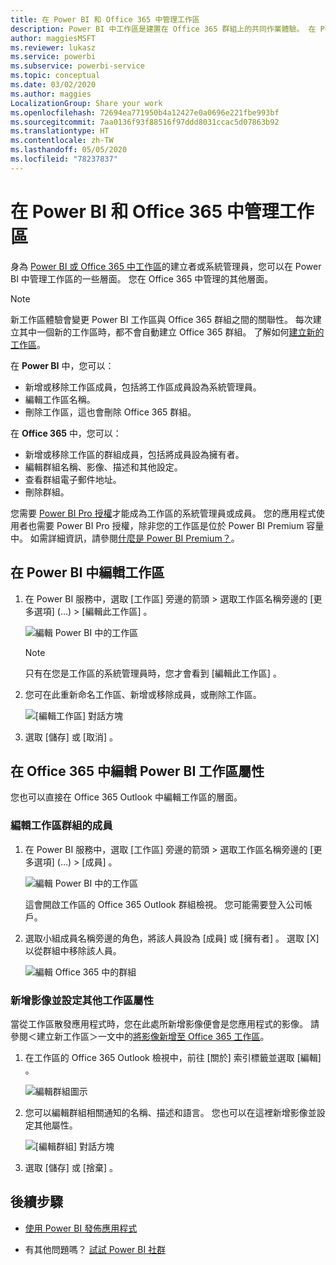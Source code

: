 ```yaml
---
title: 在 Power BI 和 Office 365 中管理工作區
description: Power BI 中工作區是建置在 Office 365 群組上的共同作業體驗。 在 Power BI 及 Office 365 中管理工作區。
author: maggiesMSFT
ms.reviewer: lukasz
ms.service: powerbi
ms.subservice: powerbi-service
ms.topic: conceptual
ms.date: 03/02/2020
ms.author: maggies
LocalizationGroup: Share your work
ms.openlocfilehash: 72694ea771950b4a12427e0a0696e221fbe993bf
ms.sourcegitcommit: 7aa0136f93f88516f97ddd8031ccac5d07863b92
ms.translationtype: HT
ms.contentlocale: zh-TW
ms.lasthandoff: 05/05/2020
ms.locfileid: "78237837"
---
```

# <a name="manage-your-workspace-in-power-bi-and-office-365"></a>在 Power BI 和 Office 365 中管理工作區

身為 [Power BI 或 Office 365 中工作區](service-create-distribute-apps.md)的建立者或系統管理員，您可以在 Power BI 中管理工作區的一些層面。 您在 Office 365 中管理的其他層面。

> [!NOTE]
> 新工作區體驗會變更 Power BI 工作區與 Office 365 群組之間的關聯性。 每次建立其中一個新的工作區時，都不會自動建立 Office 365 群組。 了解如何[建立新的工作區](service-create-the-new-workspaces.md)。

在 **Power BI** 中，您可以：

* 新增或移除工作區成員，包括將工作區成員設為系統管理員。
* 編輯工作區名稱。
* 刪除工作區，這也會刪除 Office 365 群組。

在 **Office 365** 中，您可以：

* 新增或移除工作區的群組成員，包括將成員設為擁有者。
* 編輯群組名稱、影像、描述和其他設定。
* 查看群組電子郵件地址。
* 刪除群組。

您需要 [Power BI Pro 授權](service-features-license-type.md)才能成為工作區的系統管理員或成員。 您的應用程式使用者也需要 Power BI Pro 授權，除非您的工作區是位於 Power BI Premium 容量中。 如需詳細資訊，請參閱[什麼是 Power BI Premium？](service-premium-what-is.md)。

## <a name="edit-your-workspace-in-power-bi"></a>在 Power BI 中編輯工作區

1. 在 Power BI 服務中，選取 [工作區]  旁邊的箭頭 > 選取工作區名稱旁邊的 [更多選項]  (…) > [編輯此工作區]  。

   ![編輯 Power BI 中的工作區](media/service-manage-app-workspace-in-power-bi-and-office-365/power-bi-app-ellipsis.png)

   > [!NOTE]
   > 只有在您是工作區的系統管理員時，您才會看到 [編輯此工作區]  。

1. 您可在此重新命名工作區、新增或移除成員，或刪除工作區。

   ![[編輯工作區] 對話方塊](media/service-manage-app-workspace-in-power-bi-and-office-365/power-bi-app-edit-workspace.png)

1. 選取 [儲存]  或 [取消]  。

## <a name="edit-power-bi-workspace-properties-in-office-365"></a>在 Office 365 中編輯 Power BI 工作區屬性

您也可以直接在 Office 365 Outlook 中編輯工作區的層面。

### <a name="edit-the-members-of-the-workspace-group"></a>編輯工作區群組的成員

1. 在 Power BI 服務中，選取 [工作區]  旁邊的箭頭 > 選取工作區名稱旁邊的 [更多選項]  (…) > [成員]  。

   ![編輯 Power BI 中的工作區](media/service-manage-app-workspace-in-power-bi-and-office-365/power-bi-app-ellipsis-members.png)

   這會開啟工作區的 Office 365 Outlook 群組檢視。 您可能需要登入公司帳戶。

1. 選取小組成員名稱旁邊的角色，將該人員設為 [成員]  或 [擁有者]  。 選取 [X]  以從群組中移除該人員。

   ![編輯 Office 365 中的群組](media/service-manage-app-workspace-in-power-bi-and-office-365/pbi_managegroupo365.png)

### <a name="add-an-image-and-set-other-workspace-properties"></a>新增影像並設定其他工作區屬性

當從工作區散發應用程式時，您在此處所新增影像便會是您應用程式的影像。 請參閱＜建立新工作區＞一文中的[將影像新增至 Office 365 工作區](service-create-workspaces.md#add-an-image-to-your-office-365-workspace-optional)。

1. 在工作區的 Office 365 Outlook 檢視中，前往 [關於]  索引標籤並選取 [編輯]  。

    ![編輯群組圖示](media/service-manage-app-workspace-in-power-bi-and-office-365/pbi_editgroupo365.png)
1. 您可以編輯群組相關通知的名稱、描述和語言。 您也可以在這裡新增影像並設定其他屬性。

   ![[編輯群組] 對話方塊](media/service-manage-app-workspace-in-power-bi-and-office-365/pbi_editgrpo365dialog.png)

1. 選取 [儲存]  或 [捨棄]  。

## <a name="next-steps"></a>後續步驟

* [使用 Power BI 發佈應用程式](service-create-distribute-apps.md)

* 有其他問題嗎？ [試試 Power BI 社群](https://community.powerbi.com/)

